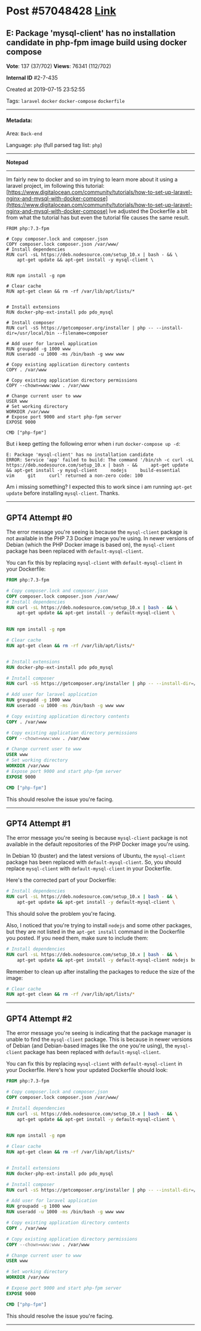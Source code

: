 
# Post \#57048428 [Link](https://stackoverflow.com/questions/57048428/)

## E: Package 'mysql-client' has no installation candidate in php-fpm image build using docker compose

**Vote**: 137 (37/702) **Views**: 76341 (112/702) 

**Internal ID** \#2-7-435

Created at 2019-07-15 23:52:55

Tags: `laravel` `docker` `docker-compose` `dockerfile`

----------

#### Metadata:

Area: `Back-end`

Language: `php` (full parsed tag list: `php`)

----------

**Notepad**


----------

Im fairly new to docker and so im trying to learn more about it using a laravel project, im following this tutorial:
[https://www.digitalocean.com/community/tutorials/how-to-set-up-laravel-nginx-and-mysql-with-docker-compose](https://www.digitalocean.com/community/tutorials/how-to-set-up-laravel-nginx-and-mysql-with-docker-compose)
Ive adjusted the Dockerfile a bit from what the tutorial has but even the tutorial file causes the same result.
```
FROM php:7.3-fpm

# Copy composer.lock and composer.json
COPY composer.lock composer.json /var/www/
# Install dependencies
RUN curl -sL https://deb.nodesource.com/setup_10.x | bash - && \
    apt-get update && apt-get install -y mysql-client \
    

RUN npm install -g npm

# Clear cache
RUN apt-get clean && rm -rf /var/lib/apt/lists/*


# Install extensions
RUN docker-php-ext-install pdo pdo_mysql

# Install composer
RUN curl -sS https://getcomposer.org/installer | php -- --install-dir=/usr/local/bin --filename=composer

# Add user for laravel application
RUN groupadd -g 1000 www
RUN useradd -u 1000 -ms /bin/bash -g www www

# Copy existing application directory contents
COPY . /var/www

# Copy existing application directory permissions
COPY --chown=www:www . /var/www

# Change current user to www
USER www
# Set working directory
WORKDIR /var/www
# Expose port 9000 and start php-fpm server
EXPOSE 9000

CMD ["php-fpm"]
```

But i keep getting the following error when i run `docker-compose up -d`:
```
E: Package 'mysql-client' has no installation candidate
ERROR: Service 'app' failed to build: The command '/bin/sh -c curl -sL https://deb.nodesource.com/setup_10.x | bash - &&     apt-get update && apt-get install -y mysql-client     nodejs     build-essential     vim     git     curl' returned a non-zero code: 100
```

Am i missing something?
I expected this to work since i am running `apt-get update` before installing `mysql-client`.
Thanks.


----------
        
## GPT4 Attempt \#0

The error message you're seeing is because the `mysql-client` package is not available in the PHP 7.3 Docker image you're using. In newer versions of Debian (which the PHP Docker image is based on), the `mysql-client` package has been replaced with `default-mysql-client`.

You can fix this by replacing `mysql-client` with `default-mysql-client` in your Dockerfile:

```dockerfile
FROM php:7.3-fpm

# Copy composer.lock and composer.json
COPY composer.lock composer.json /var/www/
# Install dependencies
RUN curl -sL https://deb.nodesource.com/setup_10.x | bash - && \
    apt-get update && apt-get install -y default-mysql-client \
    

RUN npm install -g npm

# Clear cache
RUN apt-get clean && rm -rf /var/lib/apt/lists/*


# Install extensions
RUN docker-php-ext-install pdo pdo_mysql

# Install composer
RUN curl -sS https://getcomposer.org/installer | php -- --install-dir=/usr/local/bin --filename=composer

# Add user for laravel application
RUN groupadd -g 1000 www
RUN useradd -u 1000 -ms /bin/bash -g www www

# Copy existing application directory contents
COPY . /var/www

# Copy existing application directory permissions
COPY --chown=www:www . /var/www

# Change current user to www
USER www
# Set working directory
WORKDIR /var/www
# Expose port 9000 and start php-fpm server
EXPOSE 9000

CMD ["php-fpm"]
```

This should resolve the issue you're facing.

--------

## GPT4 Attempt \#1

The error message you're seeing is because `mysql-client` package is not available in the default repositories of the PHP Docker image you're using. 

In Debian 10 (buster) and the latest versions of Ubuntu, the `mysql-client` package has been replaced with `default-mysql-client`. So, you should replace `mysql-client` with `default-mysql-client` in your Dockerfile.

Here's the corrected part of your Dockerfile:

```Dockerfile
# Install dependencies
RUN curl -sL https://deb.nodesource.com/setup_10.x | bash - && \
    apt-get update && apt-get install -y default-mysql-client \
```

This should solve the problem you're facing. 

Also, I noticed that you're trying to install `nodejs` and some other packages, but they are not listed in the `apt-get install` command in the Dockerfile you posted. If you need them, make sure to include them:

```Dockerfile
# Install dependencies
RUN curl -sL https://deb.nodesource.com/setup_10.x | bash - && \
    apt-get update && apt-get install -y default-mysql-client nodejs build-essential vim git curl
```

Remember to clean up after installing the packages to reduce the size of the image:

```Dockerfile
# Clear cache
RUN apt-get clean && rm -rf /var/lib/apt/lists/*
```

--------

## GPT4 Attempt \#2

The error message you're seeing is indicating that the package manager is unable to find the `mysql-client` package. This is because in newer versions of Debian (and Debian-based images like the one you're using), the `mysql-client` package has been replaced with `default-mysql-client`.

You can fix this by replacing `mysql-client` with `default-mysql-client` in your Dockerfile. Here's how your updated Dockerfile should look:

```Dockerfile
FROM php:7.3-fpm

# Copy composer.lock and composer.json
COPY composer.lock composer.json /var/www/

# Install dependencies
RUN curl -sL https://deb.nodesource.com/setup_10.x | bash - && \
    apt-get update && apt-get install -y default-mysql-client \
    

RUN npm install -g npm

# Clear cache
RUN apt-get clean && rm -rf /var/lib/apt/lists/*


# Install extensions
RUN docker-php-ext-install pdo pdo_mysql

# Install composer
RUN curl -sS https://getcomposer.org/installer | php -- --install-dir=/usr/local/bin --filename=composer

# Add user for laravel application
RUN groupadd -g 1000 www
RUN useradd -u 1000 -ms /bin/bash -g www www

# Copy existing application directory contents
COPY . /var/www

# Copy existing application directory permissions
COPY --chown=www:www . /var/www

# Change current user to www
USER www

# Set working directory
WORKDIR /var/www

# Expose port 9000 and start php-fpm server
EXPOSE 9000

CMD ["php-fpm"]
```

This should resolve the issue you're facing.

--------
